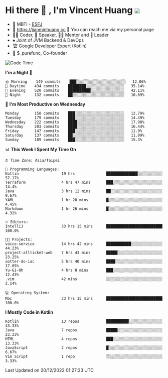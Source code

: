 # Hi there 👋 , I'm Vincent Huang ![](https://komarev.com/ghpvc/?username=Jian-Min-Huang)
- 👀 MBTI - [ESFJ](https://www.16personalities.com/esfj-personality)
- 💎 https://jianminhuang.cc 🙋 You can reach me via my personal page
- 👨‍💻 Coder, 🎤 Speaker, 👨‍🏫 Mentor and 🚀 Leader
- ♠️ Joint of JVM Backend & DevOps
- 🏆 Google Developer Expert (Kotlin)
- 💼 $_purefunc, Co-founder

<!--START_SECTION:waka-->
![Code Time](http://img.shields.io/badge/Code%20Time-1%2C355%20hrs%2021%20mins-blue)

**I'm a Night 🦉** 

```text
🌞 Morning    149 commits    ███░░░░░░░░░░░░░░░░░░░░░░   12.06% 
🌆 Daytime    434 commits    ████████░░░░░░░░░░░░░░░░░   35.14% 
🌃 Evening    520 commits    ██████████░░░░░░░░░░░░░░░   42.11% 
🌙 Night      132 commits    ██░░░░░░░░░░░░░░░░░░░░░░░   10.69%

```
📅 **I'm Most Productive on Wednesday** 

```text
Monday       158 commits    ███░░░░░░░░░░░░░░░░░░░░░░   12.79% 
Tuesday      179 commits    ███░░░░░░░░░░░░░░░░░░░░░░   14.49% 
Wednesday    222 commits    ████░░░░░░░░░░░░░░░░░░░░░   17.98% 
Thursday     203 commits    ████░░░░░░░░░░░░░░░░░░░░░   16.44% 
Friday       147 commits    ███░░░░░░░░░░░░░░░░░░░░░░   11.9% 
Saturday     137 commits    ██░░░░░░░░░░░░░░░░░░░░░░░   11.09% 
Sunday       189 commits    ███░░░░░░░░░░░░░░░░░░░░░░   15.3%

```


📊 **This Week I Spent My Time On** 

```text
⌚︎ Time Zone: Asia/Taipei

💬 Programming Languages: 
Kotlin                   19 hrs              ██████████████░░░░░░░░░░░   57.17% 
Terraform                4 hrs 47 mins       ███░░░░░░░░░░░░░░░░░░░░░░   14.4% 
Java                     3 hrs 12 mins       ██░░░░░░░░░░░░░░░░░░░░░░░   9.67% 
YAML                     1 hr 28 mins        █░░░░░░░░░░░░░░░░░░░░░░░░   4.45% 
Markdown                 1 hr 26 mins        █░░░░░░░░░░░░░░░░░░░░░░░░   4.32%

🔥 Editors: 
IntelliJ                 33 hrs 15 mins      █████████████████████████   100.0%

🐱‍💻 Projects: 
voice-service            14 hrs 42 mins      ███████████░░░░░░░░░░░░░░   44.23% 
project-allticket-web    7 hrs 43 mins       █████░░░░░░░░░░░░░░░░░░░░   23.25% 
aotter-do-iac            5 hrs 40 mins       ████░░░░░░░░░░░░░░░░░░░░░   17.05% 
Yu-Gi-Oh                 4 hrs 8 mins        ███░░░░░░░░░░░░░░░░░░░░░░   12.43% 
.vim                     42 mins             ░░░░░░░░░░░░░░░░░░░░░░░░░   2.14%

💻 Operating System: 
Mac                      33 hrs 15 mins      █████████████████████████   100.0%

```

**I Mostly Code in Kotlin** 

```text
Kotlin                   13 repos            ██████████░░░░░░░░░░░░░░░   43.33% 
Java                     7 repos             █████░░░░░░░░░░░░░░░░░░░░   23.33% 
HTML                     4 repos             ███░░░░░░░░░░░░░░░░░░░░░░   13.33% 
JavaScript               2 repos             █░░░░░░░░░░░░░░░░░░░░░░░░   6.67% 
Vim Script               1 repo              ░░░░░░░░░░░░░░░░░░░░░░░░░   3.33%

```



 Last Updated on 20/12/2022 01:27:23 UTC
<!--END_SECTION:waka-->
